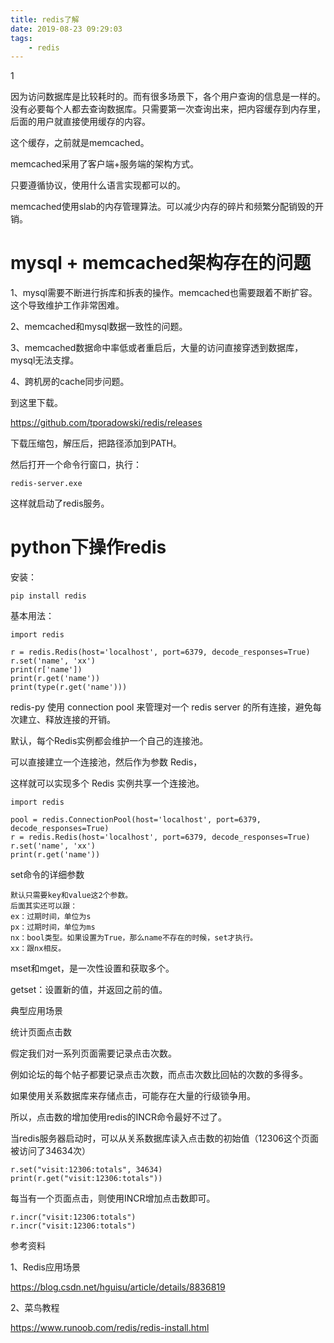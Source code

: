 ```yaml
---
title: redis了解
date: 2019-08-23 09:29:03
tags:
	- redis
---
```


1

因为访问数据库是比较耗时的。而有很多场景下，各个用户查询的信息是一样的。没有必要每个人都去查询数据库。只需要第一次查询出来，把内容缓存到内存里，后面的用户就直接使用缓存的内容。

这个缓存，之前就是memcached。

memcached采用了客户端+服务端的架构方式。

只要遵循协议，使用什么语言实现都可以的。

memcached使用slab的内存管理算法。可以减少内存的碎片和频繁分配销毁的开销。

# mysql + memcached架构存在的问题

1、mysql需要不断进行拆库和拆表的操作。memcached也需要跟着不断扩容。这个导致维护工作非常困难。

2、memcached和mysql数据一致性的问题。

3、memcached数据命中率低或者重启后，大量的访问直接穿透到数据库，mysql无法支撑。

4、跨机房的cache同步问题。



到这里下载。

https://github.com/tporadowski/redis/releases

下载压缩包，解压后，把路径添加到PATH。

然后打开一个命令行窗口，执行：

```
redis-server.exe
```

这样就启动了redis服务。



# python下操作redis

安装：

```
pip install redis
```

基本用法：

```
import redis

r = redis.Redis(host='localhost', port=6379, decode_responses=True)
r.set('name', 'xx')
print(r['name'])
print(r.get('name'))
print(type(r.get('name')))
```



redis-py 使用 connection pool 来管理对一个 redis server 的所有连接，避免每次建立、释放连接的开销。

默认，每个Redis实例都会维护一个自己的连接池。

可以直接建立一个连接池，然后作为参数 Redis，

这样就可以实现多个 Redis 实例共享一个连接池。

```
import redis

pool = redis.ConnectionPool(host='localhost', port=6379, decode_responses=True)
r = redis.Redis(host='localhost', port=6379, decode_responses=True)
r.set('name', 'xx')
print(r.get('name'))
```



set命令的详细参数

```
默认只需要key和value这2个参数。
后面其实还可以跟：
ex：过期时间，单位为s
px：过期时间，单位为ms
nx：bool类型。如果设置为True，那么name不存在的时候，set才执行。
xx：跟nx相反。
```

mset和mget，是一次性设置和获取多个。

getset：设置新的值，并返回之前的值。



典型应用场景

统计页面点击数

假定我们对一系列页面需要记录点击次数。

例如论坛的每个帖子都要记录点击次数，而点击次数比回帖的次数的多得多。

如果使用关系数据库来存储点击，可能存在大量的行级锁争用。

所以，点击数的增加使用redis的INCR命令最好不过了。

当redis服务器启动时，可以从关系数据库读入点击数的初始值（12306这个页面被访问了34634次）

```
r.set("visit:12306:totals", 34634)
print(r.get("visit:12306:totals"))
```

每当有一个页面点击，则使用INCR增加点击数即可。

```
r.incr("visit:12306:totals")
r.incr("visit:12306:totals")
```



参考资料

1、Redis应用场景

https://blog.csdn.net/hguisu/article/details/8836819

2、菜鸟教程

https://www.runoob.com/redis/redis-install.html